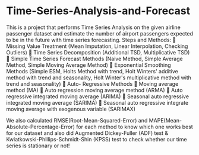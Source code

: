 # Time-Series-Analysis-and-Forecast
This is a project that performs Time Series Analysis on the given airline passenger  dataset and estimate the number of airport passengers expected to be in the  future with time series forecasting.
Steps and Methods:
 Missing Value Treatment (Mean Imputation, Linear Interpolation, Checking Outliers)
 Time Series Decomposition (Additional TSD, Multiplicative TSD)
 Simple Time Series Forecast Methods (Naive Method, Simple Average Method, Simple Moving Average Method)
 Exponential Smoothing Methods (Simple ESM, Holts Method with trend, Holt Winters' additive method with trend and seasonality, Holt Winter's multiplicative method with trend and seasonality)
 Auto- Regressive Methods
 Moving average method (MA)
 Auto regression moving average method (ARMA)
 Auto regressive integrated moving average (ARIMA)
 Seasonal auto regressive integrated moving average (SARIMA)
 Seasonal auto regressive integrate moving average with exogenous variable (SARIMAX)

We also calculated RMSE(Root-Mean-Squared-Error) and MAPE(Mean-Absolute-Percentage-Error) for each method to know which one works best for our dataset and also did Augmented Dickey-Fuller (ADF) test & Kwiatkowski-Phillips-Schmidt-Shin (KPSS) test to check whether our time series is stationary or not!
